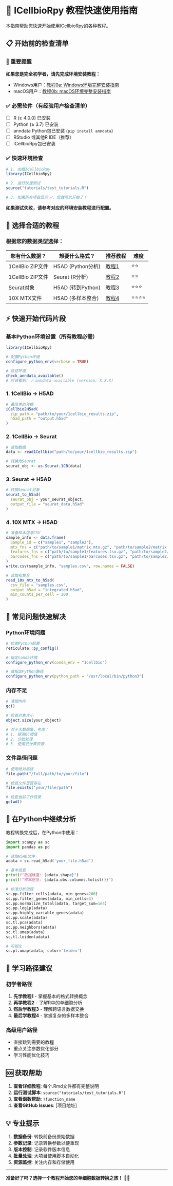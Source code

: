 # 🚀 ICellbioRpy 教程快速使用指南

本指南帮助您快速开始使用ICellbioRpy的各种教程。

## 📋 开始前的检查清单

### 🚨 重要提醒
**如果您是完全初学者，请先完成环境安装教程：**
- Windows用户：[教程0a: Windows环境完整安装指南](tutorial_0_environment_setup_windows.html)
- macOS用户：[教程0b: macOS环境完整安装指南](tutorial_0_environment_setup_macos.html)

### ✅ 必需软件（有经验用户检查清单）
- [ ] R (≥ 4.0.0) 已安装
- [ ] Python (≥ 3.7) 已安装  
- [ ] anndata Python包已安装 (`pip install anndata`)
- [ ] RStudio 或其他R IDE（推荐）
- [ ] ICellbioRpy包已安装

### ✅ 快速环境检查
```r
# 1. 加载ICellbioRpy
library(ICellbioRpy)

# 2. 运行快速测试
source("tutorials/test_tutorials.R")

# 3. 如果所有项目显示 ✓，您就可以开始了！
```

**如果测试失败，请参考对应的环境安装教程进行配置。**

## 🎯 选择合适的教程

### 根据您的数据类型选择：

| 您有什么数据？ | 想要什么格式？ | 推荐教程 | 难度 |
|---------------|---------------|----------|------|
| 1CellBio ZIP文件 | H5AD (Python分析) | [教程1](tutorial_1_1cellbio_to_h5ad.html) | ⭐⭐ |
| 1CellBio ZIP文件 | Seurat (R分析) | [教程2](tutorial_2_1cellbio_to_seurat.html) | ⭐⭐ |
| Seurat对象 | H5AD (转到Python) | [教程3](tutorial_3_seurat_to_h5ad.html) | ⭐⭐⭐ |
| 10X MTX文件 | H5AD (多样本整合) | [教程4](tutorial_4_10x_mtx_to_h5ad.html) | ⭐⭐⭐⭐ |

## ⚡ 快速开始代码片段

### 基本Python环境设置（所有教程必需）
```r
library(ICellbioRpy)

# 配置Python环境
configure_python_env(verbose = TRUE)

# 验证环境
check_anndata_available()
# 应该看到: ✓ anndata available (version: X.X.X)
```

### 1. 1CellBio → H5AD
```r
# 最简单的转换
iCellbio2H5ad(
  zip_path = "path/to/your/1cellbio_results.zip",
  h5ad_path = "output.h5ad"
)
```

### 2. 1CellBio → Seurat
```r
# 读取数据
data <- read1Cellbio("path/to/your/1cellbio_results.zip")

# 转换为Seurat
seurat_obj <- as.Seurat.1CB(data)
```

### 3. Seurat → H5AD
```r
# 转换Seurat对象
seurat_to_h5ad(
  seurat_obj = your_seurat_object,
  output_file = "seurat_data.h5ad"
)
```

### 4. 10X MTX → H5AD
```r
# 准备样本信息CSV
sample_info <- data.frame(
  Sample_id = c("sample1", "sample2"),
  mtx_fns = c("path/to/sample1/matrix.mtx.gz", "path/to/sample2/matrix.mtx.gz"),
  features_fns = c("path/to/sample1/features.tsv.gz", "path/to/sample2/features.tsv.gz"),
  barcodes_fns = c("path/to/sample1/barcodes.tsv.gz", "path/to/sample2/barcodes.tsv.gz")
)
write.csv(sample_info, "samples.csv", row.names = FALSE)

# 读取和整合
read_10x_mtx_to_h5ad(
  csv_file = "samples.csv",
  output_h5ad = "integrated.h5ad",
  min_counts_per_cell = 200
)
```

## 🔧 常见问题快速解决

### Python环境问题
```r
# 检查Python配置
reticulate::py_config()

# 指定conda环境
configure_python_env(conda_env = "1cellbio")

# 或指定Python路径
configure_python_env(python_path = "/usr/local/bin/python3")
```

### 内存不足
```r
# 清理内存
gc()

# 检查对象大小
object.size(your_object)

# 对于大数据集，考虑：
# 1. 提高QC阈值
# 2. 分批处理
# 3. 使用云计算资源
```

### 文件路径问题
```r
# 使用绝对路径
file.path("/full/path/to/your/file")

# 检查文件是否存在
file.exists("your/file/path")

# 检查当前工作目录
getwd()
```

## 🐍 在Python中继续分析

教程转换完成后，在Python中使用：

```python
import scanpy as sc
import pandas as pd

# 读取H5AD文件
adata = sc.read_h5ad('your_file.h5ad')

# 基本信息
print(f"数据维度: {adata.shape}")
print(f"样本信息: {adata.obs.columns.tolist()}")

# 标准分析流程
sc.pp.filter_cells(adata, min_genes=200)
sc.pp.filter_genes(adata, min_cells=3)
sc.pp.normalize_total(adata, target_sum=1e4)
sc.pp.log1p(adata)
sc.pp.highly_variable_genes(adata)
sc.pp.scale(adata)
sc.tl.pca(adata)
sc.pp.neighbors(adata)
sc.tl.umap(adata)
sc.tl.leiden(adata)

# 可视化
sc.pl.umap(adata, color='leiden')
```

## 📖 学习路径建议

### 初学者路径
1. **先学教程1** - 掌握基本的格式转换概念
2. **再学教程2** - 了解R中的单细胞分析
3. **然后学教程3** - 理解跨语言数据交换
4. **最后学教程4** - 掌握复杂的多样本整合

### 高级用户路径
- 直接跳到需要的教程
- 重点关注参数优化部分
- 学习性能优化技巧

## 🆘 获取帮助

1. **查看详细教程**: 每个.Rmd文件都有完整说明
2. **运行测试脚本**: `source("tutorials/test_tutorials.R")`
3. **查看函数帮助**: `?function_name`
4. **查看GitHub Issues**: [项目地址]

## 💡 专业提示

1. **数据备份**: 转换前备份原始数据
2. **参数记录**: 记录转换参数以便重现
3. **版本控制**: 记录软件版本信息
4. **批量处理**: 大项目使用脚本自动化
5. **资源监控**: 关注内存和存储使用

---

**准备好了吗？选择一个教程开始您的单细胞数据转换之旅！** 🧬✨